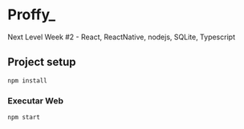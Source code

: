 # Proffy_
Next Level Week #2 - React, ReactNative, nodejs, SQLite, Typescript

## Project setup
```
npm install
```

### Executar Web
```
npm start
```

